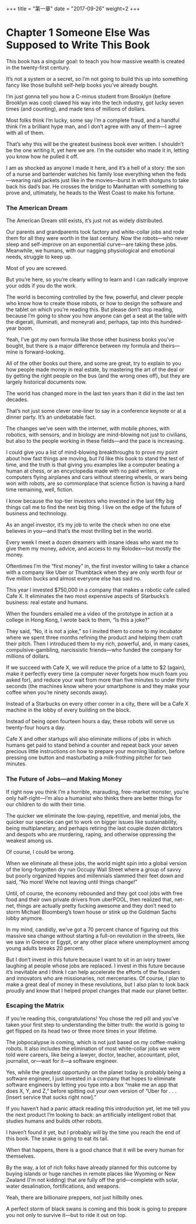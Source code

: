 +++
title = "第一章"
date = "2017-09-26"
weight=2
+++



# Chapter 1 Someone Else Was Supposed to Write This Book

This book has a singular goal: to teach you how massive wealth is created in the twenty-first century.

It’s not a system or a secret, so I’m not going to build this up into something fancy like those bullshit self-help books you’ve already bought.

I’m just gonna tell you how a C-minus student from Brooklyn (before Brooklyn was cool) clawed his way into the tech industry, got lucky seven times (and counting), and made tens of millions of dollars.

Most folks think I’m lucky, some say I’m a complete fraud, and a handful think I’m a brilliant hype man, and I don’t agree with any of them—I agree with all of them.

That’s why this will be the greatest business book ever written. I shouldn’t be the one writing it, yet here we are. I’m the outsider who made it in, letting you know how he pulled it off.

I am as shocked as anyone I made it here, and it’s a hell of a story: the son of a nurse and bartender watches his family lose everything when the feds—wearing raid jackets just like in the movies—burst in with shotguns to take back his dad’s bar. He crosses the bridge to Manhattan with something to prove and, ultimately, he heads to the West Coast to make his fortune.

### The American Dream

The American Dream still exists, it’s just not as widely distributed.

Our parents and grandparents took factory and white-collar jobs and rode them for all they were worth in the last century. Now the robots—who never sleep and self-improve on an exponential curve—are taking these jobs. Meanwhile, we humans, with our nagging physiological and emotional needs, struggle to keep up.

Most of you are screwed.

But you’re here, so you’re clearly willing to learn and I can radically improve your odds if you do the work.

The world is becoming controlled by the few, powerful, and clever people who know how to create those robots, or how to design the software and the tablet on which you’re reading this. But please don’t stop reading, because I’m going to show you how anyone can get a seat at the table with the digerati, illuminati, and moneyrati and, perhaps, tap into this hundred-year boom.

Yeah, I’ve got my own formula like those other business books you’ve bought, but there is a major difference between my formula and theirs—mine is forward-looking.

All of the other books out there, and some are great, try to explain to you how people made money in real estate, by mastering the art of the deal or by getting the right people on the bus (and the wrong ones off), but they are largely historical documents now.

The world has changed more in the last ten years than it did in the last ten decades.

That’s not just some clever one-liner to say in a conference keynote or at a dinner party. It’s an undebatable fact.

The changes we’ve seen with the internet, with mobile phones, with robotics, with sensors, and in biology are mind-blowing not just to civilians, but also to the people working in these fields—and the pace is increasing.

I could give you a list of mind-blowing breakthroughs to prove my point about how fast things are moving, but I’d like this book to stand the test of time, and the truth is that giving you examples like a computer beating a human at chess, or an encyclopedia made with no paid writers, or computers flying airplanes and cars without steering wheels, or wars being won with robots, are so commonplace that science fiction is having a hard time remaining, well, fiction.

I know because the top-tier investors who invested in the last fifty big things call me to find the next big thing. I live on the edge of the future of business and technology.

As an angel investor, it’s my job to write the check when no one else believes in you—and that’s the most thrilling bet in the world.

Every week I meet a dozen dreamers with insane ideas who want me to give them my money, advice, and access to my Rolodex—but mostly the money.

Oftentimes I’m the “first money” in, the first investor willing to take a chance with a company like Uber or Thumbtack when they are only worth four or five million bucks and almost everyone else has said no.



This year I invested $750,000 in a company that makes a robotic cafe called Cafe X. It eliminates the two most expensive aspects of Starbucks’s business: real estate and humans.

When the founders emailed me a video of the prototype in action at a college in Hong Kong, I wrote back to them, “Is this a joke?”

They said, “No, it is not a joke,” so I invited them to come to my incubator where we spent three months refining the product and helping them craft their pitch. Then I introduced them to my rich, powerful, and, in many cases, compulsive-gambling, narcissistic friends—who funded the company for millions of dollars.

If we succeed with Cafe X, we will reduce the price of a latte to $2 (again), make it perfectly every time (a computer never forgets how much foam you asked for), and reduce your wait from more than five minutes to under thirty seconds (the machines know where your smartphone is and they make your coffee when you’re ninety seconds away).

Instead of a Starbucks on every other corner in a city, there will be a Cafe X machine in the lobby of every building on the block.

Instead of being open fourteen hours a day, these robots will serve us twenty-four hours a day.

Cafe X and other startups will also eliminate millions of jobs in which humans get paid to stand behind a counter and repeat back your seven precious little instructions on how to prepare your morning libation, before pressing one button and masturbating a milk-frothing pitcher for two minutes.

### The Future of Jobs—and Making Money

If right now you think I’m a horrible, marauding, free-market monster, you’re only half-right—I’m also a humanist who thinks there are better things for our children to do with their time.

The quicker we eliminate the low-paying, repetitive, and menial jobs, the quicker our species can get to work on bigger issues like sustainability, being multiplanetary, and perhaps retiring the last couple dozen dictators and despots who are murdering, raping, and otherwise oppressing the weakest among us.

Of course, I could be wrong.

When we eliminate all these jobs, the world might spin into a global version of the long-forgotten dry run Occupy Wall Street where a group of savvy but poorly organized hippies and millennials slammed their feet down and said, “No more! We’re not leaving until things change!”

Until, of course, the economy rebounded and they got cool jobs with free food and their own private drivers from uberPOOL, then realized that, net-net, things are actually pretty fucking awesome and they don’t need to storm Michael Bloomberg’s town house or stink up the Goldman Sachs lobby anymore.

In my mind, candidly, we’ve got a 70 percent chance of figuring out this massive sea change without starting a full-on revolution in the streets, like we saw in Greece or Egypt, or any other place where unemployment among young adults breaks 20 percent.

But I don’t invest in this future because I want to sit in an ivory tower laughing at people whose jobs are replaced. I invest in this future because it’s inevitable and I think I can help accelerate the efforts of the founders and innovators who are missionaries, not mercenaries. Of course, I plan to make a great deal of money in these revolutions, but I also plan to look back proudly and know that I helped propel changes that made our planet better.

### Escaping the Matrix

If you’re reading this, congratulations! You chose the red pill and you’ve taken your first step to understanding the bitter truth: the world is going to get flipped on its head two or three more times in your lifetime.

The jobpocalypse is coming, which is not just based on my coffee-making robots. It also includes the elimination of most white-collar jobs we were told were careers, like being a lawyer, doctor, teacher, accountant, pilot, journalist, or—wait for it—a software engineer.

Yes, while the greatest opportunity on the planet today is probably being a software engineer, I just invested in a company that hopes to eliminate software engineers by letting you type into a box “make me an app that does X, Y, and Z,” before spitting out your own version of “Uber for . . . [insert service that sucks right now].”

If you haven’t had a panic attack reading this introduction yet, let me tell you the next product I’m looking to back: an artificially intelligent robot that studies humans and builds other robots.

I haven’t found it yet, but I probably will by the time you reach the end of this book. The snake is going to eat its tail.

When that happens, there is a good chance that it will be every human for themselves.

By the way, a lot of rich folks have already planned for this outcome by buying islands or huge ranches in remote places like Wyoming or New Zealand (I’m not kidding) that are fully off the grid—complete with solar, water desalination, fortifications, and weapons.

Yeah, there are billionaire preppers, not just hillbilly ones.

A perfect storm of black swans is coming and this book is going to prepare you not only to survive it—but to ride it out on top.
